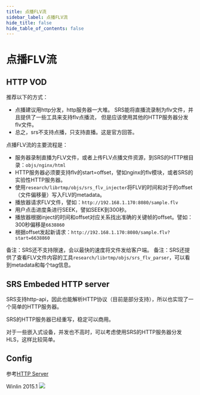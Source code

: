 ```yaml
---
title: 点播FLV流
sidebar_label: 点播FLV流
hide_title: false
hide_table_of_contents: false
---
```


# 点播FLV流

## HTTP VOD

推荐以下的方式：
* 点播建议用http分发，http服务器一大堆。
SRS能将直播流录制为flv文件，并且提供了一些工具来支持flv点播流，
但是应该使用其他的HTTP服务器分发flv文件。
* 总之，srs不支持点播，只支持直播。这是官方回答。

点播FLV流的主要流程是：

* 服务器录制直播为FLV文件，或者上传FLV点播文件资源，到SRS的HTTP根目录：`objs/nginx/html`
* HTTP服务器必须要支持flv的start=offset，譬如nginx的flv模块，或者SRS的实验性HTTP服务器。
* 使用`research/librtmp/objs/srs_flv_injecter`将FLV的时间和对于的offset（文件偏移量）写入FLV的metadata。
* 播放器请求FLV文件，譬如：`http://192.168.1.170:8080/sample.flv`
* 用户点击进度条进行SEEK，譬如SEEK到300秒。
* 播放器根据inject的时间和offset对应关系找出准确的关键帧的offset。譬如：300秒偏移是`6638860`
* 根据offset发起新请求：`http://192.168.1.170:8080/sample.flv?start=6638860`

备注：SRS还不支持限速，会以最快的速度将文件发给客户端。
备注：SRS还提供了查看FLV文件内容的工具`research/librtmp/objs/srs_flv_parser`，可以看到metadata和每个tag信息。

## SRS Embeded HTTP server

SRS支持http-api，因此也能解析HTTP协议（目前是部分支持），所以也实现了一个简单的HTTP服务器。

SRS的HTTP服务器已经重写，稳定可以商用。

对于一些嵌入式设备，并发也不高时，可以考虑使用SRS的HTTP服务器分发HLS，这样比较简单。

## Config

参考[HTTP Server](./http-server#config)

Winlin 2015.1
![](https://ossrs.net/gif/v1/sls.gif?site=ossrs.io&path=/lts/doc-zh-5/doc/flv-vod-stream)


